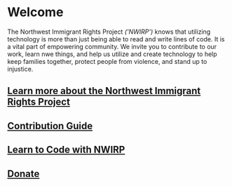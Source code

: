 # Welcome

The Northwest Immigrant Rights Project _('NWIRP')_ knows that utilizing technology is more than just being able to read and write lines of code. It is a vital part of empowering community. We invite you to contribute to our work, learn nwe things, and help us utilize and create technology to help keep families together, protect people from violence, and stand up to injustice.

## [Learn more about the Northwest Immigrant Rights Project](about.md)

## [Contribution Guide](contribute.md)

## [Learn to Code with NWIRP](learn.md)

## [Donate](https://nwirp.org/donate)
